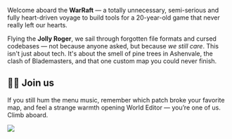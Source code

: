 Welcome aboard the **WarRaft** — a totally unnecessary, semi-serious and fully heart-driven voyage to build tools for a
20-year-old game that never really left our hearts.

Flying the **Jolly Roger**, we sail through forgotten file formats and cursed codebases — not because anyone asked, but
because *we still care*. This isn't just about tech. It's about the smell of pine trees in Ashenvale, the clash of
Blademasters, and that one
custom map you could never finish.

## 🏴‍☠️ Join us

If you still hum the menu music, remember which patch broke your favorite map, and feel a strange warmth opening World
Editor — you’re one of us. Climb aboard.

[![](https://dcbadge.limes.pink/api/server/https://discord.gg/CNeQmXAgVq)](https://discord.gg/CNeQmXAgVq)
